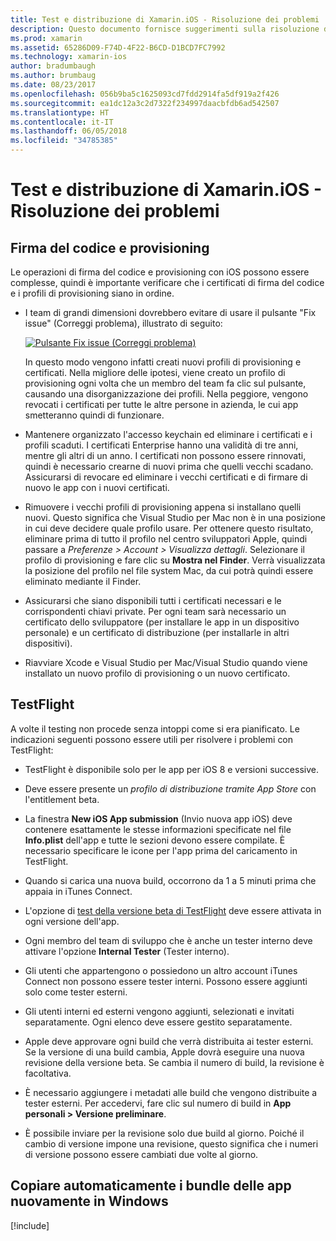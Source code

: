 ```yaml
---
title: Test e distribuzione di Xamarin.iOS - Risoluzione dei problemi
description: Questo documento fornisce suggerimenti sulla risoluzione dei problemi relativi alla firma del codice e al provisioning, a TestFlight e alla copia del bundle dell'app iOS dall'host di compilazione Mac a Windows.
ms.prod: xamarin
ms.assetid: 65286D09-F74D-4F22-B6CD-D1BCD7FC7992
ms.technology: xamarin-ios
author: bradumbaugh
ms.author: brumbaug
ms.date: 08/23/2017
ms.openlocfilehash: 056b9ba5c1625093cd7fdd2914fa5df919a2f426
ms.sourcegitcommit: ea1dc12a3c2d7322f234997daacbfdb6ad542507
ms.translationtype: HT
ms.contentlocale: it-IT
ms.lasthandoff: 06/05/2018
ms.locfileid: "34785385"
---
```

# <a name="xamarinios-testing-and-deployment---troubleshooting"></a>Test e distribuzione di Xamarin.iOS - Risoluzione dei problemi

## <a name="code-signing--provisioning"></a>Firma del codice e provisioning

Le operazioni di firma del codice e provisioning con iOS possono essere complesse, quindi è importante verificare che i certificati di firma del codice e i profili di provisioning siano in ordine.

* I team di grandi dimensioni dovrebbero evitare di usare il pulsante "Fix issue" (Correggi problema), illustrato di seguito:

    [![](troubleshooting-images/fixissue.png "Pulsante Fix issue (Correggi problema)")](troubleshooting-images/fixissue.png#lightbox)

    In questo modo vengono infatti creati nuovi profili di provisioning e certificati. Nella migliore delle ipotesi, viene creato un profilo di provisioning ogni volta che un membro del team fa clic sul pulsante, causando una disorganizzazione dei profili. Nella peggiore, vengono revocati i certificati per tutte le altre persone in azienda, le cui app smetteranno quindi di funzionare.

* Mantenere organizzato l'accesso keychain ed eliminare i certificati e i profili scaduti. I certificati Enterprise hanno una validità di tre anni, mentre gli altri di un anno. I certificati non possono essere rinnovati, quindi è necessario crearne di nuovi prima che quelli vecchi scadano. Assicurarsi di revocare ed eliminare i vecchi certificati e di firmare di nuovo le app con i nuovi certificati.

* Rimuovere i vecchi profili di provisioning appena si installano quelli nuovi. Questo significa che Visual Studio per Mac non è in una posizione in cui deve decidere quale profilo usare. Per ottenere questo risultato, eliminare prima di tutto il profilo nel centro sviluppatori Apple, quindi passare a *Preferenze > Account > Visualizza dettagli*. Selezionare il profilo di provisioning e fare clic su **Mostra nel Finder**. Verrà visualizzata la posizione del profilo nel file system Mac, da cui potrà quindi essere eliminato mediante il Finder.

* Assicurarsi che siano disponibili tutti i certificati necessari e le corrispondenti chiavi private. Per ogni team sarà necessario un certificato dello sviluppatore (per installare le app in un dispositivo personale) e un certificato di distribuzione (per installarle in altri dispositivi).

* Riavviare Xcode e Visual Studio per Mac/Visual Studio quando viene installato un nuovo profilo di provisioning o un nuovo certificato.

## <a name="testflight"></a>TestFlight

A volte il testing non procede senza intoppi come si era pianificato.  Le indicazioni seguenti possono essere utili per risolvere i problemi con TestFlight:

- TestFlight è disponibile solo per le app per iOS 8 e versioni successive.

- Deve essere presente un *profilo di distribuzione tramite App Store* con l'entitlement beta.

- La finestra **New iOS App submission** (Invio nuova app iOS) deve contenere esattamente le stesse informazioni specificate nel file **Info.plist** dell'app e tutte le sezioni devono essere compilate. È necessario specificare le icone per l'app prima del caricamento in TestFlight.

- Quando si carica una nuova build, occorrono da 1 a 5 minuti prima che appaia in iTunes Connect.

- L'opzione di [test della versione beta di TestFlight](~/ios/deploy-test/testflight.md#beta-testing) deve essere attivata in ogni versione dell'app.

- Ogni membro del team di sviluppo che è anche un tester interno deve attivare l'opzione **Internal Tester** (Tester interno).

- Gli utenti che appartengono o possiedono un altro account iTunes Connect non possono essere tester interni. Possono essere aggiunti solo come tester esterni.

- Gli utenti interni ed esterni vengono aggiunti, selezionati e invitati separatamente. Ogni elenco deve essere gestito separatamente.

- Apple deve approvare ogni build che verrà distribuita ai tester esterni. Se la versione di una build cambia, Apple dovrà eseguire una nuova revisione della versione beta. Se cambia il numero di build, la revisione è facoltativa.

- È necessario aggiungere i metadati alle build che vengono distribuite a tester esterni. Per accedervi, fare clic sul numero di build in **App personali > Versione preliminare**.

- È possibile inviare per la revisione solo due build al giorno. Poiché il cambio di versione impone una revisione, questo significa che i numeri di versione possono essere cambiati due volte al giorno.

<a name="Automatically_copy_app_bundles_back_to_Windows" />

## <a name="automatically-copy-app-bundles-back-to-windows"></a>Copiare automaticamente i bundle delle app nuovamente in Windows

[!include[](~/ios/includes/copy-app-bundle-to-windows.md)]
